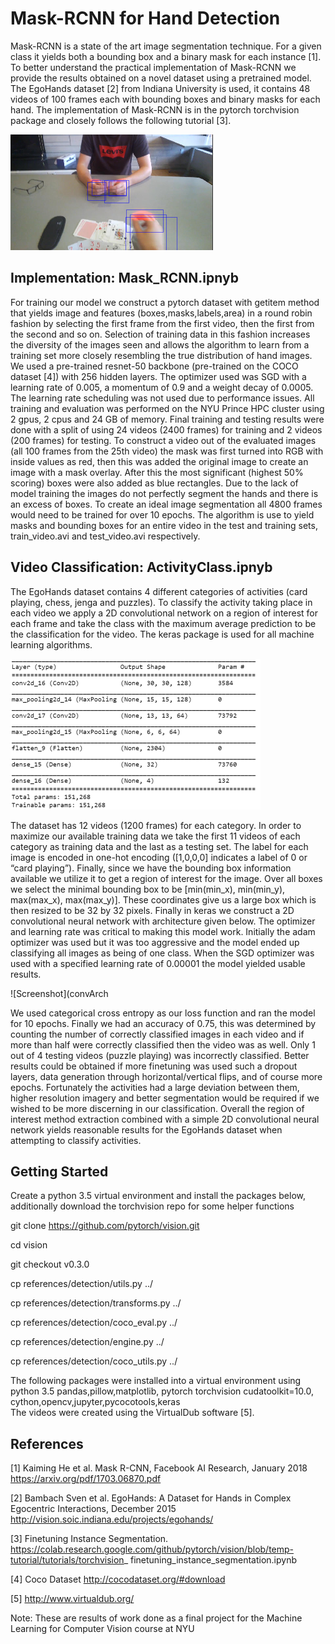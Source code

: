 # Mask-RCNN for Hand Detection
Mask-RCNN is a state of the art image segmentation technique. For a given class it yields both a bounding box and a 
binary mask for each instance [1]. To better understand the practical implementation of Mask-RCNN we provide the results 
obtained on a novel dataset using a pretrained model. The EgoHands dataset [2] from Indiana University is used, it
contains 48 videos of 100 frames each with bounding boxes and binary masks for each hand. The implementation of Mask-RCNN 
is in the pytorch torchvision package and closely follows the following tutorial [3]. 

![Screenshot](hands_exampl1.png)

## Implementation: Mask_RCNN.ipnyb
For training our model we construct a pytorch dataset with getitem method that yields image and features (boxes,masks,labels,area) in a round robin fashion by selecting the first frame from the first video, then the first from the second and so on. Selection of training data in this fashion increases the diversity of the images seen and allows the algorithm to learn from a training set more closely resembling the true distribution of hand images. We used a pre-trained resnet-50 backbone (pre-trained on the COCO dataset [4]) with 256 hidden layers. The optimizer used was SGD with a learning rate of 0.005, a momentum of 0.9 and a weight decay of 0.0005. The learning rate scheduling was not used due to performance issues. All training and evaluation was performed on the NYU Prince HPC cluster using 2 gpus, 2 cpus and 24 GB of memory. Final training and testing results were done with a split of using 24 videos (2400 frames) for training and 2 videos (200 frames) for testing. To construct a video out of the evaluated images (all 100 frames from the 25th video) the mask was first turned into RGB with inside values as red, then this was added the original image to create an image with a mask overlay. After this the most significant (highest 50% scoring) boxes were also added as blue rectangles. Due to the lack of model training the images do not perfectly segment the hands and there is an excess of boxes. To create an ideal image segmentation all 4800 frames would need to be trained for over 10 epochs. The algorithm is use to yield masks and bounding boxes for an entire video in the test and training sets, train_video.avi and test_video.avi respectively. 

## Video Classification: ActivityClass.ipnyb
The EgoHands dataset contains 4 different categories of activities (card playing, chess, jenga and puzzles). To classify the activity taking place in each video we apply a 2D convolutional network on a region of interest for each frame and take the class with the maximum average prediction to be the classification for the video. The keras package is used for all machine learning algorithms. 

![Screenshot](convArch2.PNG)

The dataset has 12 videos (1200 frames) for each category. In order to maximize our available training data we take the first 11 videos of each category as training data and the last as a testing set. The label for each image is encoded in one-hot encoding ([1,0,0,0] indicates a label of 0 or “card playing”). Finally, since we have the bounding box information available we utilize it to get a region of interest for the image. Over all boxes we select the minimal bounding box to be [min(min_x), min(min_y), max(max_x), max(max_y)]. These coordinates give us a large box which is then resized to be 32 by 32 pixels.  Finally in keras we construct a 2D convolutional neural network with architecture given below. The optimizer and learning rate was critical to making this model work. Initially the adam optimizer was used but it was too aggressive and the model ended up classifying all images as being of one class. When the SGD optimizer was used with a specified learning rate of 0.00001 the model yielded usable results.

![Screenshot](convArch

We used categorical cross entropy as our loss function and ran the model for 10 epochs. Finally we had an accuracy of 0.75, this was determined by counting the number of correctly classified images in each video and if more than half were correctly classified then the video was as well. Only 1 out of 4 testing videos (puzzle playing) was incorrectly classified. Better results could be obtained if more finetuning was used such a dropout layers, data generation through horizontal/vertical flips, and of course more epochs. Fortunately the activities had a large deviation between them, higher resolution imagery and better segmentation would be required if we wished to be more discerning in our classification. Overall the region of interest method extraction combined with a simple 2D convolutional neural network yields reasonable results for the EgoHands dataset when attempting to classify activities.  

## Getting Started

Create a python 3.5 virtual environment and install the packages below, additionally download the torchvision repo
for some helper functions

git clone https://github.com/pytorch/vision.git

cd vision

git checkout v0.3.0

cp references/detection/utils.py ../

cp references/detection/transforms.py ../

cp references/detection/coco_eval.py ../

cp references/detection/engine.py ../

cp references/detection/coco_utils.py ../

The following packages were installed into a virtual environment using python 3.5
pandas,pillow,matplotlib, pytorch torchvision cudatoolkit=10.0, cython,opencv,jupyter,pycocotools,keras                                                          
The videos were created using the VirtualDub software [5].


## References

[1] Kaiming He et al. Mask R-CNN, Facebook AI Research,  January 2018 https://arxiv.org/pdf/1703.06870.pdf 
 
[2] Bambach Sven et al. EgoHands: A Dataset for Hands in Complex Egocentric Interactions, December 2015 http://vision.soic.indiana.edu/projects/egohands/ 
 
[3] Finetuning Instance Segmentation.  https://colab.research.google.com/github/pytorch/vision/blob/temp-tutorial/tutorials/torchvision_ finetuning_instance_segmentation.ipynb 
 
[4] Coco Dataset http://cocodataset.org/#download 
 
[5] http://www.virtualdub.org/ 

Note: These are results of work done as a final project for the Machine Learning for Computer Vision course
at NYU

